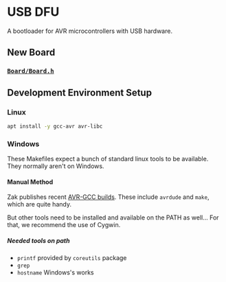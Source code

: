 # USB DFU

A bootloader for AVR microcontrollers with USB hardware.

## New Board

### [`Board/Board.h`](Board/Board.h)

## Development Environment Setup

### Linux

```bash
apt install -y gcc-avr avr-libc
```

### Windows

These Makefiles expect a bunch of standard linux tools to be available.
They normally aren't on Windows.

#### Manual Method

Zak publishes recent [AVR-GCC builds](https://blog.zakkemble.net/avr-gcc-builds/). These include `avrdude` and `make`, which are quite handy.

But other tools need to be installed and available on the PATH as well...
For that, we recommend the use of Cygwin.

##### Needed tools on path

- `printf` provided by `coreutils` package
- `grep`
- `hostname` Windows's works
